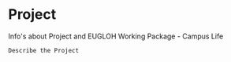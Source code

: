# Project

Info's about Project and EUGLOH Working Package - Campus Life

```{todo}
Describe the Project
```
